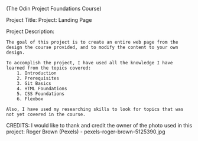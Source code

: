 (The Odin Project Foundations Course)

Project Title:
    Project: Landing Page

Project Description:

    The goal of this project is to create an entire web page from the design the course provided, and to modify the content to your own design.
    
    To accomplish the project, I have used all the knowledge I have learned from the topics covered: 
        1. Introduction
        2. Prerequisites
        3. Git Basics
        4. HTML Foundations
        5. CSS Foundations
        6. Flexbox

    Also, I have used my researching skills to look for topics that was not yet covered in the course.


CREDITS:
I would like to thank and credit the owner of the photo used in this project:
Roger Brown (Pexels) - pexels-roger-brown-5125390.jpg
